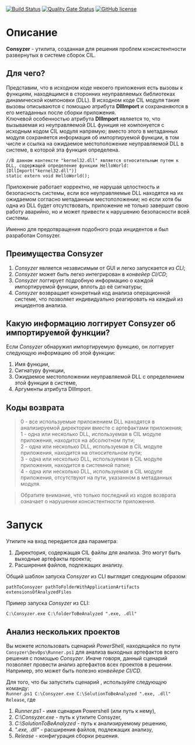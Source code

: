 [![Build Status](https://github.com/Maslinin/Consyzer/workflows/Build/badge.svg)](https://github.com/Maslinin/Consyzer/actions/workflows/build.yml) [![Quality Gate Status](https://sonarcloud.io/api/project_badges/measure?project=Maslinin_Consyzer&metric=alert_status)](https://sonarcloud.io/summary/new_code?id=Maslinin_Consyzer) [![GitHub license](https://badgen.net/github/license/Maslinin/Consyzer)](https://github.com/Maslinin/Consyzer/blob/master/LICENSE)

# Описание
**Consyzer** - утилита, созданная для решения проблем консистентности развернутых в системе сборок CIL.

## Для чего?
Представим, что в исходном коде некоего приложения есть вызовы к функциям, находящимся в сторонних неуправляемых библиотеках динамической компоновки (DLL). 
В исходном коде CIL модуля такие вызовы описываются с помощью атрибута **DllImport** и сохрананяются в его метаданных после сборки приложения.        
Ключевой особенностью атрибута **DllImport** является то,
что вызываемая из неуправляемой DLL функция не компонуется с исходным кодом CIL модуля напрямую; 
вместо этого в метаданных модуля сохраняется информация об импортируемой функции, в том числе и ссылка на ожидаемое местоположение неуправляемой DLL в системе, в которой эта функция определена.          
```
//В данном контексте "kernel32.dll" является относительным путем к DLL, содержащей определение функции HelloWorld:
[DllImport("kernel32.dll")]
static extern void HelloWorld();
```

Приложение работает корректно, не нарушая целостность и безопасность системы, если все неуправляемые DLL находятся на их ожидаемом согласно метаданным местоположении;
но если хотя бы одна из DLL будет отсутствовать, приложение не только завершит свою работу аварийно, но и может привести к нарушению безопасности всей системы.              

Именно для предотвращения подобного рода инцидентов и был разработан Consyzer.

## Преимущества Consyzer
1. *Consyzer* является независимым от GUI и легко запускается из *CLI*;
2. *Consyzer* может быть легко интегрирован в *конвейер CI/CD*;
3. *Consyzer* логгирует подробную информацию о каждой импортируемой функции, вплоть до её сигнатуры;
4. *Consyzer* возвращает конкретный код анализа операционной системе, что позволяет индивидуально реагировать на каждый из инцидентов анализа.

## Какую информацию логгирует Consyzer об импортируемой функции?
Если *Consyzer* обнаружил импортируемую функцию, он логгирует следующую информацию об этой функции:
1. Имя функции,
2. Сигнатуру функции,
3. Ожидаемое местоположении неуправляемой DLL c определением этой функции в системе,
4. Аргументы атрибута DllImport.

## Коды возврата
> 0 - все используемые приложением DLL находятся в анализируемой директории вместе с артефактами приложения;       
> 1 - одна или несколько DLL, используемая в CIL модуле приложения, находится на абсолютном пути;        
> 2 - одна или несколько DLL, используемая в CIL модуле приложения, находится на относительном пути;        
> 3 - одна или несколько DLL, используемая в CIL модуле приложения, находится в системной папке;        
> 4 - одна или несколько DLL, используемая в CIL модуле приложения, отсутствуют на пути, указанном в метаданных модуля.         

> Обратите внимание, что только последний из кодов возврата означает о нарушении консистентности приложения.

# Запуск    
Утилите на вход передается два параметра: 
1. Директория, содержащая CIL файлы для анализа. Это могут быть выходные артефакты проекта;
2. Расширения файлов, подлежащих анализу.

Общий шаблон запуска *Consyzer* из CLI выглядит следующим образом:
```
pathToConsyzer pathToFolderWithApplicationArtifacts extensionsOfAnalyzedFiles
```

Пример запуска *Consyzer* из CLI:
```
C:\Consyzer.exe C:\folderToBeAnalyzed ".exe, .dll"
```

## Анализ нескольких проектов
Вы можете использовать сценарий *PowerShell*, находящийся по пути ```Consyzer\DevOps\Runner.ps1``` для анализа выходных артефактов всего решения с помощью *Consyzer*. 
Иначе говоря, данный сценарий позволяет провести анализ артефактов всех проектов в решении.
Например, это может быть полезно *конвейере CI/CD*.

Для того, что бы запустить сценарий , используйте следующую команду:     
```Runner.ps1 C:\Consyzer.exe C:\SolutionToBeAnalyzed ".exe, .dll" Release```, гдe         
1) *Runner.ps1* - имя сценария Powershell (или путь к нему),          
2) *C:\Consyzer.exe* - путь к утилите Consyzer,       
3) *C:\SolutionToBeAnalyzed* - путь к анализируемому решению,        
4) *".exe, .dll"* - расширения файлов, подлежащих анализу,        
5) *Release* - конфигурация сборки решения.       

